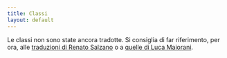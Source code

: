```yaml
---
title: Classi
layout: default
---
```

Le classi non sono state ancora tradotte. Si consiglia di far riferimento, per ora, alle [traduzioni di Renato Salzano][trad] o a [quelle di Luca Maiorani][luca].

[trad]: http://caretaker.altervista.org/giochi-di-ruolo/
[luca]: https://drive.google.com/folderview?docId=0Bz_utLb1Q1upSVdQNHROY0k4cVk&id=0Bz_utLb1Q1upY2QzbV85UVFyc2M